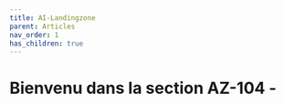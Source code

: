 ```yaml
---
title: AI-Landingzone
parent: Articles
nav_order: 1
has_children: true
---
```


# Bienvenu dans la section AZ-104 - 


